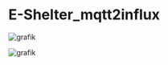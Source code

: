 # E-Shelter_mqtt2influx
 
![grafik](https://user-images.githubusercontent.com/12233951/144839062-ac55799d-4368-4606-980b-fbcca957e3db.png)

![grafik](https://user-images.githubusercontent.com/12233951/144839110-03878ec9-4194-4db3-ad44-25d453eeffc7.png)

